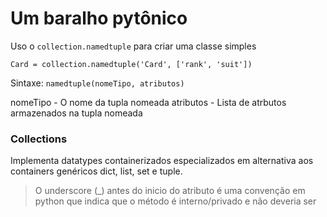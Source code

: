 # Um baralho pytônico

Uso o `collection.namedtuple` para criar uma classe simples

`Card = collection.namedtuple('Card', ['rank', 'suit'])`

Sintaxe: `namedtuple(nomeTipo, atributos)`

nomeTipo - O nome da tupla nomeada
atributos - Lista de atrbutos armazenados na tupla nomeada

### Collections

Implementa datatypes containerizados especializados em alternativa aos containers genéricos dict, list, set e tuple.


> O underscore (_) antes do inicio do atributo é uma convenção em python que indica que o método é interno/privado e não deveria ser 
